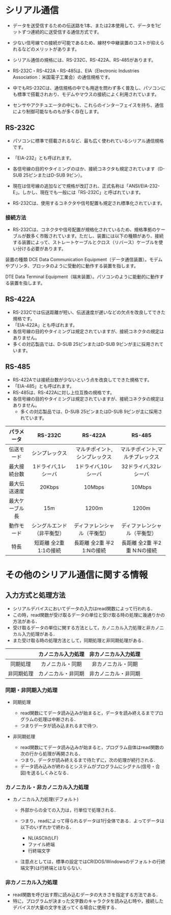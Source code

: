 # シリアル通信
- データを送受信するための伝送路を1本、または2本使用して、データを1ビットずつ連続的に送受信する通信方式です。
- 少ない信号線での接続が可能であるため、線材や中継装置のコストが抑えられるなどのメリットがあります。

- シリアル通信の規格には、RS-232C、RS-422A、RS-485があります。
- RS-232C・RS-422A・RS-485は、EIA（Electronic Industries Association：米国電子工業会）の通信規格です。
- 中でもRS-232Cは、通信規格の中でも用途を問わず多く普及し、パソコンにも標準で搭載されおり、モデムやマウスの接続によく利用されています。
- センサやアクチュエータの中にも、これらのインターフェイスを持ち、通信により制御可能なものもが多く存在します。


## RS-232C
- パソコンに標準で搭載されるなど、最も広く使われているシリアル通信規格です。
- 「EIA-232」とも呼ばれます。
- 各信号線の目的やタイミングのほか、接続コネクタも規定されています（D-SUB 25ピンまたはD-SUB 9ピン）。
- 現在は信号線の追加などで規格が改訂され、正式名称は「ANSI/EIA-232-E」。しかし、現在でも一般には「RS-232C」と呼ばれています。


- RS-232Cは、使用するコネクタや信号配置も規定され標準化されています。

### 接続方法
- RS-232Cは、コネクタや信号配置が規格化されているため、規格準拠のケーブルが数多く市販されています。ただし、装置には以下の種類があり、接続する装置によって、ストレートケーブルとクロス（リバース）ケーブルを使い分ける必要があります。

装置の種類
DCE
Data Communication Equipment（データ通信装置）。モデムやプリンタ、プロッタのように受動的に動作する装置を指します。

DTE
Data Terminal Equipment（端末装置）。パソコンのように能動的に動作する装置を指します。


## RS-422A
- RS-232Cでは伝送距離が短い、伝送速度が遅いなどの欠点を改良してできた規格です。
- 「EIA-422A」とも呼ばれます。
- 各信号線の目的やタイミングは規定されていますが、接続コネクタの規定はありません。
- 多くの対応製品では、D-SUB 25ピンまたはD-SUB 9ピンが主に採用されています。


## RS-485
- RS-422Aでは接続台数が少ないという点を改良してできた規格です。
- 「EIA-485」とも呼ばれます。
- RS-485は、RS-422Aに対し上位互換の規格です。
- 各信号線の目的やタイミングは規定されていますが、接続コネクタの規定はありません。
    - 多くの対応製品では、D-SUB 25ピンまたはD-SUB 9ピンが主に採用されています。




|パラメータ	|RS-232C	|RS-422A	|RS-485|
|:---------:|:-------:|:--------:|:-------:|
|伝送モード	|シンプレックス|マルチポイント,シンプレックス|マルチポイント,マルチプレックス|
|最大接続台数|	1ドライバ,1レシーバ|1ドライバ,10レシーバ|	32ドライバ,32レシーバ|  
|最大伝送速度|	20Kbps|	10Mbps|	10Mbps|
|最大ケーブル長	|15m	|1200m	|1200m|
|動作モード	|シングルエンド（非平衡型）	|ディファレンシャル（平衡型）|	ディファレンシャル（平衡型）|
|特長	|短距離  全2重  1:1の接続  |	長距離  全2重 半2  1:Nの接続|	長距離  全2重 半2重  N:Nの接続|



# その他のシリアル通信に関する情報
## 入力方式と処理方法
- シリアルデバイスにおいてデータの入力はread関数によって行われる．
- この時，read関数が受け取るデータの単位と受け取る時の処理に幾通りかの方法がある．
- 受け取るデータの単位に関する方法として，カノニカル入力処理と非カノニカル入力処理がある．
- また受け取る時の処理方法として，同期処理と非同期処理がある．

|| カノニカル入力処理	|非カノニカル入力処理|
|:---------:|:-------:|:-------:|
|同期処理	|カノニカル・同期	|非カノニカル・同期|
|非同期処理|	カノニカル・非同期|	非カノニカル・非同期|


### 同期・非同期入力処理
- 同期処理

    - read関数にてデータ読み込みが始まると，データを読み終えるまでプログラムの処理は中断される．
    - つまりデータが読み込まれるまで待つ．

- 非同期処理

    - read関数にてデータ読み込みが始まると，プログラム自体はread関数の次の行から処理が再開される．
    - つまり，データが読み終えるまで待たずに，次の処理が続行される．
    - データ読み込みが終わるとシステムがプログラムにシグナル(信号・合図)を送るしくみとなる．

    

### カノニカル・非カノニカル入力処理
- カノニカル入力処理(デフォルト)

    - 外部からの全ての入力は，行単位で処理される．
    - つまり，readによって得られるデータは1行全体である．よってデータは以下のいずれかで終わる．

        - NL(ASCIIのLF)
        - ファイル終端
        - 行終端文字

    - 注意点としては，標準の設定ではCR(DOS/Windowsのデフォルトの行終端文字)は行終端とはならない．

### 非カノニカル入力処理

- read関数を呼び出す際に読み込むデータの大きさを指定する方法である．
- 特に，プログラムが決まった文字数のキャラクタを読み込む時や，接続したデバイスが大量の文字を送ってくる場合に使用する．